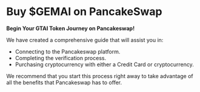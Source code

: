 # Buy $GEMAI on PancakeSwap



**Begin Your GTAI Token Journey on Pancakeswap!**

We have created a comprehensive guide that will assist you in:

* Connecting to the Pancakeswap platform.
* Completing the verification process.
* Purchasing cryptocurrency with either a Credit Card or cryptocurrency.

We recommend that you start this process right away to take advantage of all the benefits that Pancakeswap has to offer.
